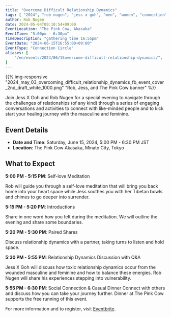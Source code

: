 ```yaml
---
title: "Overcome Difficult Relationship Dynamics"
tags: [ "2024", "rob nugen", "jess x goh", "men", "women", "connection", "circle" ]
author: Rob Nugen
date: 2024-05-04T09:10:54+09:00
EventLocation: "The Pink Cow, Akasaka"
EventTime: "5:00pm - 6:30pm"
TimeDescription: "gathering time 16:55pm"
EventDate: "2024-06-15T16:55:00+09:00"
EventType: "Connection Circle"
aliases: [
    "/en/events/2024/06/15overcome-difficult-relationship-dynamics/",
]
---
```



{{% img-responsive "2024_may_03_overcoming_difficult_relationship_dynamics_fb_event_cover_2nd_draft_white_1000.png" "Rob, Jess, and The Pink Cow banner" %}}


Join Jess X Goh and Rob Nugen for a special evening to navigate through
the challenges of relationships (of any kind) through a series of engaging
conversations and activities to connect with like-minded people and to
kick start your healing journey with the masculine and feminine.

## Event Details

- **Date and Time**: Saturday, June 15, 2024, 5:00 PM - 6:30 PM JST
- **Location**: The Pink Cow Akasaka, Minato City, Tokyo

## What to Expect

**5:00 PM - 5:15 PM**: Self-love Meditation

Rob will guide you through a self-love meditation that will bring you back
home into your heart space while Jess soothes you with her Tibetan bowls
and chimes to go deeper into surrender.

**5:15 PM - 5:20 PM**: Introductions

Share in one word how you felt during the meditation. We will outline the
evening and share some boundaries.

**5:20 PM - 5:30 PM**: Paired Shares

Discuss relationship dynamics with a partner, taking turns to listen and hold space.

**5:30 PM - 5:55 PM**: Relationship Dynamics Discussion with Q&A

Jess X Goh will discuss how toxic relationship dynamics occur from the
wounded masculine and feminine and how to balance these energies.
Rob Nugen will share his experiences stepping into vulnerability.

**5:55 PM - 6:30 PM**: Social Connection & Casual Dinner
Connect with others and discuss how you can take your journey further.
Dinner at The Pink Cow supports the free running of this event.

For more information and to register, visit [Eventbrite](https://www.eventbrite.com.au/e/overcome-difficult-relationship-dynamics-tickets-897042607587).
